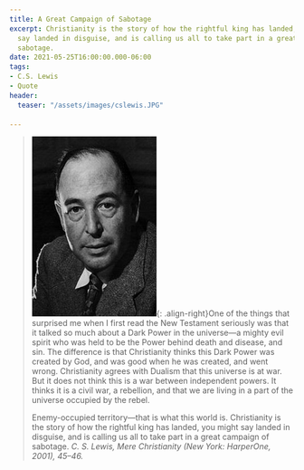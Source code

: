 ```yaml
---
title: A Great Campaign of Sabotage
excerpt: Christianity is the story of how the rightful king has landed, you might
  say landed in disguise, and is calling us all to take part in a great campaign of
  sabotage.
date: 2021-05-25T16:00:00.000-06:00
tags:
- C.S. Lewis
- Quote
header:
  teaser: "/assets/images/cslewis.JPG"

---
```

>![](/assets/images/cslewis.JPG){: .align-right}One of the things that surprised me when I first read the New Testament seriously was that it talked so much about a Dark Power in the universe—a mighty evil spirit who was held to be the Power behind death and disease, and sin. The difference is that Christianity thinks this Dark Power was created by God, and was good when he was created, and went wrong. Christianity agrees with Dualism that this universe is at war. But it does not think this is a war between independent powers. It thinks it is a civil war, a rebellion, and that we are living in a part of the universe occupied by the rebel.
>
>Enemy-occupied territory—that is what this world is. Christianity is the story of how the rightful king has landed, you might say landed in disguise, and is calling us all to take part in a great campaign of sabotage.
<cite>C. S. Lewis, _Mere Christianity_ (New York: HarperOne, 2001), 45–46.</cite>